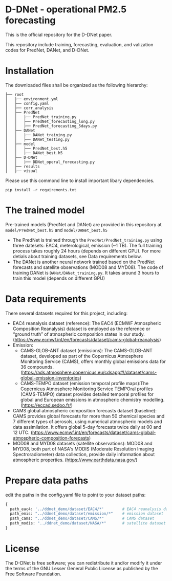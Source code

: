 # D-DNet - operational PM2.5 forecasting
This is the official repository for the D-DNet paper. 

This repository include training, forecasting, evaluation, and valization codes for PredNet, DANet, and D-DNet.

# Installation
The downloaded files shall be organized as the following hierarchy:
```plain
├── root
│   ├── environment.yml
│   ├── config.yaml
│   ├── corr_analysis
│   ├── PredNet
│   │   ├── PredNet_training.py
│   │   ├── PredNet_forecasting_long.py
│   │   ├── PredNet_forecasting_5days.py
│   ├── DANet
│   │   ├── DANet_training.py
│   │   ├── DANet_testing.py
│   ├── model
│   │   ├── PredNet_best.h5
│   │   ├── DANet_best.h5
│   ├── D-DNet
│   │   ├── DDNet_operal_forecasting.py
│   ├── results
│   ├── visual
```
Please use this commond line to install important libary dependencies.
```
pip install -r requirements.txt
```
# The trained model
Pre-trained models (PredNet and DANet) are provided in this repository at ```model/PredNet_best.h5``` and ```model/DANet_best.h5```
- The PredNet is trained through the ```PredNet/PredNet_training.py``` using three datesets: EAC4, meterological, emission (~1 TB). The full training process takes roughly 24 hours (depends on different GPU). For more detials about training datasets, see Data requirements below.
- The DANet is another neural network trained based on the PredNet forecasts and satellite observations (MOD08 and MYD08). The code of training DANet is ```DANet/DANet_training.py```. It takes around 3 hours to train this model (depends on different GPU)

# Data requirements
There several datasets required for this project, including:
- EAC4 reanalysis dataset (reference): The EAC4 (ECMWF Atmospheric Composition Reanalysis) dataset is employed as the reference or “ground truth” of atmospheric composition states in our study. (https://www.ecmwf.int/en/forecasts/dataset/cams-global-reanalysis)
- Emission:
  - CAMS-GLOB-ANT dataset (emissions): The CAMS-GLOB-ANT dataset, developed as part of the Copernicus Atmosphere Monitoring Service (CAMS), offers monthly global emissions data for 36 compounds. (https://ads.atmosphere.copernicus.eu/cdsapp#!/dataset/cams-global-emission-inventories)
  - CAMS-TEMPO dataset (emission temporal profile maps):The Copernicus Atmosphere Monitoring Service TEMPOral profiles (CAMS-TEMPO) dataset provides detailed temporal profiles for global and European emissions in atmospheric chemistry modelling. (https://eccad.sedoo.fr/)
- CAMS global atmospheric composition forecasts dataset (baseline): CAMS provides global forecasts for more than 50 chemical species and 7 different types of aerosols, using numerical atmospheric models and data assimilation. It offers global 5-day forecasts twice daily at 00 and 12 UTC. (https://www.ecmwf.int/en/forecasts/dataset/cams-global-atmospheric-composition-forecasts)
- MOD08 and MYD08 datasets (satellite observations): MOD08 and MYD08, both part of NASA's MODIS (Moderate Resolution Imaging Spectroradiometer) data collection, provide daily information about atmospheric properties. (https://www.earthdata.nasa.gov/)
  
# Prepare data paths
edit the paths in the config.yaml file to point to your dataset paths:
```python
{
  path_eac4: '../ddnet_demo/dataset/EAC4/*'        # EAC4 reanalysis dataset
  path_emis: "../ddnet_demo/dataset/emission/*"    # emission dataset
  path_cams: "../ddnet_demo/dataset/CAMS/*"        # CAMS dataset
  path_modis: "../ddnet_demo/dataset/NASA/*"       # satellite dataset
}
```
# License
The D-DNet is free software; you can redistribute it and/or modify it under the terms of the GNU Lesser General Public License as published by the Free Software Foundation.
